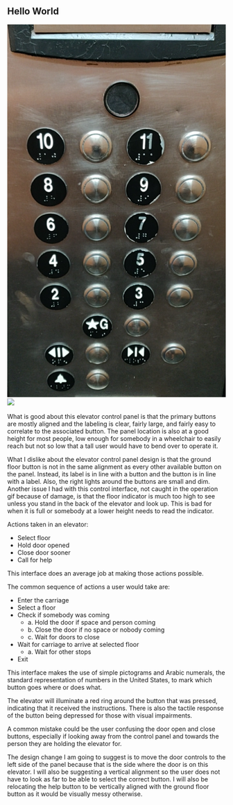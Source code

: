 ## Hello World
![](https://github.com/BrianMichell/p1.Brian.Michell/blob/master/Interface_png.png)
![](https://github.com/BrianMichell/p1.Brian.Michell/blob/master/Interface_interaction_gif.gif)

What is good about this elevator control panel is that the primary buttons are mostly aligned and the labeling is clear, fairly large, and fairly easy to correlate to the associated button. The panel location is also at a good height for most people, low enough for somebody in a wheelchair to easily reach but not so low that a tall user would have to bend over to operate it.

What I dislike about the elevator control panel design is that the ground floor button is not in the same alignment as every other available button on the panel. Instead, its label is in line with a button and the button is in line with a label. Also, the right lights around the buttons are small and dim. Another issue I had with this control interface, not caught in the operation gif because of damage, is that the floor indicator is much too high to see unless you stand in the back of the elevator and look up. This is bad for when it is full or somebody at a lower height needs to read the indicator.

Actions taken in an elevator:
* Select floor
* Hold door opened
* Close door sooner
* Call for help

This interface does an average job at making those actions possible.

The common sequence of actions a user would take are:
+ Enter the carriage
+ Select a floor
+ Check if somebody was coming
    + a. Hold the door if space and person coming
    + b. Close the door if no space or nobody coming
    + c. Wait for doors to close
+ Wait for carriage to arrive at selected floor
    + a. Wait for other stops
+ Exit

This interface makes the use of simple pictograms and Arabic numerals, the standard representation of numbers in the United States, to mark which button goes where or does what. 

The elevator will illuminate a red ring around the button that was pressed, indicating that it received the instructions. There is also the tactile response of the button being depressed for those with visual impairments.

A common mistake could be the user confusing the door open and close buttons, especially if looking away from the control panel and towards the person they are holding the elevator for.

The design change I am going to suggest is to move the door controls to the left side of the panel because that is the side where the door is on this elevator. I will also be suggesting a vertical alignment so the user does not have to look as far to be able to select the correct button. I will also be relocating the help button to be vertically aligned with the ground floor button as it would be visually messy otherwise.
